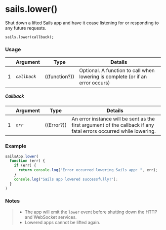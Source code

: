 # sails.lower()

Shut down a lifted Sails app and have it cease listening for or responding to any future requests.



```usage
sails.lower(callback);
```


### Usage

|   |          Argument           | Type                | Details
|---| --------------------------- | ------------------- | -----------
| 1 |        _`callback`_         | ((function?))       | Optional. A function to call when lowering is complete (or if an error occurs)

##### Callback

|   | Argument  | Type         | Details |
|---|-----------|:------------:|---------|
| 1 | _`err`_     | ((Error?))   | An error instance will be sent as the first argument of the callback if any fatal errors occurred while lowering.


### Example

```javascript
sailsApp.lower(
  function (err) {
    if (err) {
      return console.log("Error occurred lowering Sails app: ", err);
    }
    console.log("Sails app lowered successfully!");
  }
)
```

### Notes
> + The app will emit the `lower` event before shutting down the HTTP and WebSocket services.
> + Lowered apps cannot be lifted again.

<docmeta name="displayName" value="sails.lower()">
<docmeta name="pageType" value="method">

